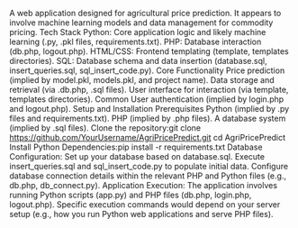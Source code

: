 A web application designed for agricultural price prediction. It appears to involve machine learning models and data management for commodity pricing.
Tech Stack
Python: Core application logic and likely machine learning (.py, .pkl files, requirements.txt).
PHP: Database interaction (db.php, logout.php).
HTML/CSS: Frontend templating (template, templates directories).
SQL: Database schema and data insertion (database.sql, insert_queries.sql, sql_insert_code.py).
Core Functionality
Price prediction (implied by model.pkl, models.pkl, and project name).
Data storage and retrieval (via .db.php, .sql files).
User interface for interaction (via template, templates directories).
Common User authentication (implied by login.php and logout.php).
Setup and Installation
Prerequisites
Python (implied by .py files and requirements.txt).
PHP (implied by .php files).
A database system (implied by .sql files).
Clone the repository:git clone https://github.com/YourUsername/AgriPricePredict.git
cd AgriPricePredict
Install Python Dependencies:pip install -r requirements.txt
Database Configuration:
Set up your database based on database.sql.
Execute insert_queries.sql and sql_insert_code.py to populate initial data.
Configure database connection details within the relevant PHP and Python files (e.g., db.php, db_connect.py).
Application Execution:
The application involves running Python scripts (app.py) and PHP files (db.php, login.php, logout.php). Specific execution commands would depend on your server setup (e.g., how you run Python web applications and serve PHP files).
